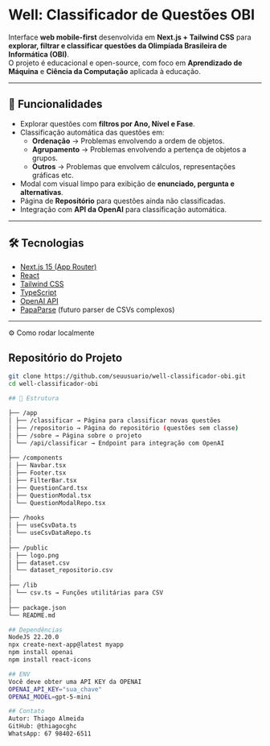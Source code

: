 # Well: Classificador de Questões OBI

Interface **web mobile-first** desenvolvida em **Next.js + Tailwind CSS** para **explorar, filtrar e classificar questões da Olimpíada Brasileira de Informática (OBI)**.  
O projeto é educacional e open-source, com foco em **Aprendizado de Máquina** e **Ciência da Computação** aplicada à educação.

---

## 🚀 Funcionalidades

- Explorar questões com **filtros por Ano, Nível e Fase**.
- Classificação automática das questões em:
  - **Ordenação** → Problemas envolvendo a ordem de objetos.
  - **Agrupamento** → Problemas envolvendo a pertença de objetos a grupos.
  - **Outros** → Problemas que envolvem cálculos, representações gráficas etc.
- Modal com visual limpo para exibição de **enunciado, pergunta e alternativas**.
- Página de **Repositório** para questões ainda não classificadas.
- Integração com **API da OpenAI** para classificação automática.
---

## 🛠️ Tecnologias

- [Next.js 15 (App Router)](https://nextjs.org/)
- [React](https://reactjs.org/)
- [Tailwind CSS](https://tailwindcss.com/)
- [TypeScript](https://www.typescriptlang.org/)
- [OpenAI API](https://platform.openai.com/)
- [PapaParse](https://www.papaparse.com/) (futuro parser de CSVs complexos)

---

⚙️ Como rodar localmente

## Repositório do Projeto
```bash
git clone https://github.com/seuusuario/well-classificador-obi.git
cd well-classificador-obi

## 📂 Estrutura

├── /app
│ ├── /classificar → Página para classificar novas questões
│ ├── /repositorio → Página do repositório (questões sem classe)
│ ├── /sobre → Página sobre o projeto
│ └── /api/classificar → Endpoint para integração com OpenAI
│
├── /components
│ ├── Navbar.tsx
│ ├── Footer.tsx
│ ├── FilterBar.tsx
│ ├── QuestionCard.tsx
│ ├── QuestionModal.tsx
│ └── QuestionModalRepo.tsx
│
├── /hooks
│ ├── useCsvData.ts
│ └── useCsvDataRepo.ts
│
├── /public
│ ├── logo.png
│ ├── dataset.csv
│ └── dataset_repositorio.csv
│
├── /lib
│ └── csv.ts → Funções utilitárias para CSV
│
├── package.json
└── README.md

## Dependências
NodeJS 22.20.0
npx create-next-app@latest myapp
npm install openai
npm install react-icons

## ENV
Você deve obter uma API KEY da OPENAI
OPENAI_API_KEY="sua_chave"
OPENAI_MODEL=gpt-5-mini

## Contato
Autor: Thiago Almeida
GitHub: @thiagocghc
WhatsApp: 67 98402-6511
